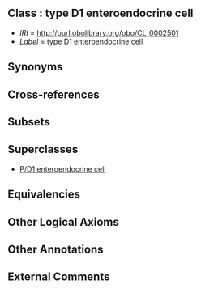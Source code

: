
## Class : type D1 enteroendocrine cell

 * *IRI* = http://purl.obolibrary.org/obo/CL_0002501
 * *Label* = type D1 enteroendocrine cell

## Synonyms


## Cross-references


## Subsets


## Superclasses

 * [P/D1 enteroendocrine cell](../../CL/68/CL_0002268.md)

## Equivalencies


## Other Logical Axioms


## Other Annotations


## External Comments

